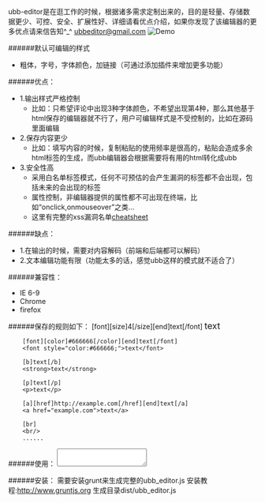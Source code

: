 ubb-editor是在逛工作的时候，根据诸多需求定制出来的，目的是轻量、存储数据更少、可控、安全、扩展性好、详细请看优点介绍，如果你发现了该编辑器的更多优点请来信告知^_^ ubbeditor@gmail.com
![Demo](http://lrig.qiniudn.com/editor.png)

######默认可编辑的样式
* 粗体，字号，字体颜色，加链接（可通过添加插件来增加更多功能）

######优点：
* 1.输出样式严格控制
    * 比如：只希望评论中出现3种字体颜色，不希望出现第4种，那么其他基于html保存的编辑器就不行了，用户可编辑样式是不受控制的，比如在源码里面编辑
* 2.保存内容更少
    * 比如：填写内容的时候，复制粘贴的使用频率是很高的，粘贴会造成多余html标签的生成，而ubb编辑器会根据需要将有用的html转化成ubb
* 3.安全性高
    * 采用白名单标签模式，任何不可预估的会产生漏洞的标签都不会出现，包括未来的会出现的标签
    * 属性控制，非编辑器提供的属性都不可出现在终端，比如“onclick,onmouseover”之类...
    * 这里有完整的xss漏洞名单[cheatsheet](https://www.owasp.org/index.php/XSS_Filter_Evasion_Cheat_Sheet)

######缺点：
* 1.在输出的时候，需要对内容解码（前端和后端都可以解码）
* 2.文本编辑功能有限（功能太多的话，感觉ubb这样的模式就不适合了）
    
######兼容性： 
* IE 6-9
* Chrome
* firefox

######保存的规则如下：
        [font][size]4[/size][end]text[/font]
        <font style="font-size:18px;">text</font>
        
        [font][color]#666666[/color][end]text[/font]
        <font style="color:#666666;">text</font>
    
        [b]text[/b]
        <strong>text</strong>
    
        [p]text[/p]
        <p>text</p>
    
        [a][href]http://example.com[/href][end]text[/a]
        <a href="example.com">text</a>
    
        [br]
        <br/>
        ......
        
######使用：
    <textarea id="editor"></textarea>
    <script>
        $('#editor').ubb_editor();
    </script>

######安装：
    需要安装grunt来生成完整的ubb_editor.js
    安装教程:http://www.gruntjs.org
    生成目录dist/ubb_editor.js
